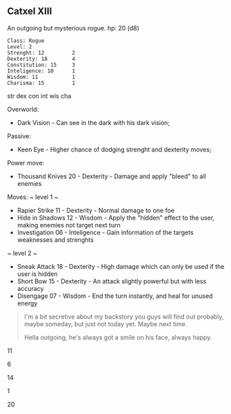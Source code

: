 ## Catxel XIII

An outgoing but mysterious rogue.
hp: 20 (d8)

	Class: Rogue
	Level: 2
	Strenght: 12         2
	Dexterity: 18        4
	Constitution: 15     3
	Inteligence: 10      1
	Wisdom: 11           1
	Charisma: 15         1


str
dex
con
int
wis
cha

Overworld:
* Dark Vision    - Can see in the dark with his dark vision;

Passive:
* Keen Eye        - Higher chance of dodging strenght and dexterity moves;

Power move:
* Thousand Knives     20  -  Dexterity     - Damage and apply "bleed" to all enemies

Moves:
~ level 1 ~
* Rapier Strike           11   - Dexterity      - Normal damage to one foe
* Hide in Shadows    12   - Wisdom       - Apply the "hidden" effect to the user, making enemies not target next turn
* Investigation          06   - Inteligence   - Gain information of the targets weaknesses and strenghts

~ level 2 ~
* Sneak Attack       18    - Dexterity     - High damage which can only be used if the user is hidden
* Short Bow           15    - Dexterity     - An attack slightly powerful but with less accuracy
* Disengage           07   - Wisdom      - End the turn instantly, and heal for unused energy


>I'm a bit secretive about my backstory you guys will find out probably, maybe someday, but just not today yet. Maybe next time.
>
>Hella outgoing, he's always got a smile on his face, always happy.


11

6

14

1

20